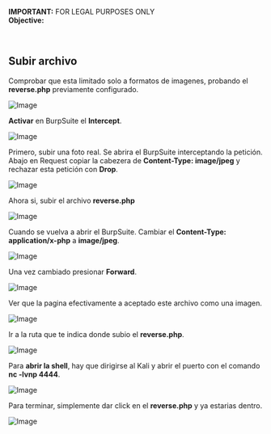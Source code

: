 **IMPORTANT:** FOR LEGAL PURPOSES ONLY<br>
**Objective:** 

<br>

## Subir archivo


Comprobar que esta limitado solo a formatos de imagenes, probando el **reverse.php** previamente configurado.

![Image](https://github.com/user-attachments/assets/21b46800-6cf0-4dd8-b8b4-372740dfb5e6)
<br>

**Activar** en BurpSuite el **Intercept**.

![Image](https://github.com/user-attachments/assets/edad7ea0-0d39-4c23-91c7-f37ed03f68c6)
<br>

Primero, subir una foto real. Se abrira el BurpSuite interceptando la petición. 
Abajo en Request copiar la cabezera de **Content-Type: image/jpeg** y rechazar esta petición con **Drop**.

![Image](https://github.com/user-attachments/assets/5a2620c9-2f7e-4c15-934e-6d055bd7c137)
<br>

Ahora si, subir el archivo **reverse.php**

![Image](https://github.com/user-attachments/assets/ba61ccab-508d-4609-ba09-b0198b3f2788)
<br>

Cuando se vuelva a abrir el BurpSuite. Cambiar el **Content-Type: application/x-php** a **image/jpeg**.

![Image](https://github.com/user-attachments/assets/0ce77bef-6bf1-4870-8d34-88eeef213879)
<br>

Una vez cambiado presionar **Forward**.

![Image](https://github.com/user-attachments/assets/a19d0350-ff9a-403d-a403-f214983681c5)
<br>

Ver que la pagina efectivamente a aceptado este archivo como una imagen.

![Image](https://github.com/user-attachments/assets/e6136312-3337-46f6-9bca-88f513f30f47)
<br>

Ir a la ruta que te indica donde subio el **reverse.php**.

![Image](https://github.com/user-attachments/assets/56d6d511-bb7c-4b83-b37f-65baa24d28aa)
<br>

Para **abrir la shell**, hay que dirigirse al Kali y abrir el puerto con el comando **nc -lvnp 4444**.

![Image](https://github.com/user-attachments/assets/1fb22dd0-f782-4edc-88c0-d270b2322819)
<br>

Para terminar, simplemente dar click en el **reverse.php** y ya estarias dentro.

![Image](https://github.com/user-attachments/assets/20b1b90e-0452-4de7-861b-6670053c9434)
<br>
